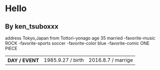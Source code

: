 # Hello
## By ken_tsuboxxx
address Tokyo,Japan
from Tottori-yonago
age 35
married
-favorite-music ROCK
-favorite-sports soccer
-favorite-color blue
-favorite-comic ONE PIECE

<table>
<th>DAY / EVENT</th>
<td>1985.9.27 / birth</td>
<td>2016.8.7 / marrige</td>
</table>
